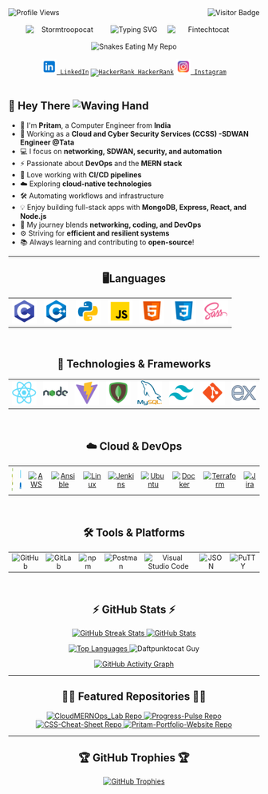 <!-- Profile Views and Visitor Count -->
<div align="center">
    <img align="right" src="https://visitor-badge.laobi.icu/badge?page_id=er-pritamdas.er-pritamdas" alt="Visitor Badge">
    <img align="left" src="https://komarev.com/ghpvc/?username=er-pritamdas&label=PROFILE+VIEWS" alt="Profile Views">
</div>

<br>
<br>

<!-- Fun Programmer GIF -->
<div align="center" style="display: flex; align-items: center; justify-content: center; gap: 20px;">
    <img src="https://octodex.github.com/images/stormtroopocat.png" width="150" alt="Stormtroopocat">
    <img src="https://readme-typing-svg.herokuapp.com/?color=%23F70F44&width=450&height=70&lines=Hello,+There!+👋;This+is+Pritam+Das....;Nice+to+meet+you!&center=true&size=30" alt="Typing SVG">
    <img src="https://octodex.github.com/images/Fintechtocat.png" width="150" alt="Fintechtocat">
</div>

<br>

<!-- GitHub Contribution Snake Animation -->
<div align="center">
    <img src="https://raw.githubusercontent.com/tanyarajhans/Actions/8c98d54e553ad39cc96a021fe1f07e5905b6a387/github-contribution-grid-snake.svg" alt="Snakes Eating My Repo">
</div>

<br>

<!-- Social Media Links -->
<div align="center">
    <code><a href="https://www.linkedin.com/in/pritam-das-7489ab223/" title="LinkedIn Profile"><img width="30" src="images/linkedin.png" alt="LinkedIn"> LinkedIn</a></code>
    <code><a href="https://www.hackerrank.com/er_pritamdas22?hr_r=1" title="HackerRank Profile"><img width="30" src="images/hackerrank.png" alt="HackerRank"> HackerRank</a></code>
    <code><a href="https://www.instagram.com/er.pritamdas/" title="Instagram Profile"><img width="30" src="images/instagram.png" alt="Instagram"> Instagram</a></code>
</div>

<br>

<!-- About Me Section -->

## 🚀 Hey There <img src="https://media.giphy.com/media/hvRJCLFzcasrR4ia7z/giphy.gif" width="30px" alt="Waving Hand"/>

- 👋 I'm **Pritam**, a Computer Engineer from **India**
- 💼 Working as a **Cloud and Cyber Security Services (CCSS) -SDWAN Engineer @Tata**
- 💻 I focus on **networking, SDWAN, security, and automation**
- ⚡ Passionate about **DevOps** and the **MERN stack**
- 🚀 Love working with **CI/CD pipelines**
- ☁️ Exploring **cloud-native technologies**
- 🛠️ Automating workflows and infrastructure
- 💡 Enjoy building full-stack apps with **MongoDB, Express, React, and Node.js**
- 🔗 My journey blends **networking, coding, and DevOps**
- ⚙️ Striving for **efficient and resilient systems**
- 📚 Always learning and contributing to **open-source**!

---

<h2 align="center">🖥️Languages</h2>
<table align="center">
  <tr>
    <td align="center"><img title="C" height="50" src="images/c.png" alt="C"></td>
    <td align="center"><img title="C++" height="50" src="images/cpp.png" alt="C++"></td>
    <td align="center"><img title="Python" height="50" src="images/python.png" alt="Python"></td>
    <td align="center"><img title="Javascript" height="50" src="images/javascript.png" alt="Javascript"></td>
    <td align="center"><img title="HTML5" height="50" src="images/html5.png" alt="HTML5"></td>
    <td align="center"><img title="CSS" height="50" src="images/css.png" alt="CSS"></td>
    <td align="center"><img title="SASS" height="50" src="images/sass.png" alt="SASS"></td>
  </tr>
</table>

<br>

<h2 align="center">🚀 Technologies & Frameworks</h2>
<table align="center">
  <tr>
    <td align="center"><img title="React" height="50" src="images/react.png" alt="React"></td>
    <td align="center"><img title="Node.js" height="50" src="images/node.png" alt="Node.js"></td>
    <td align="center"><img title="Vite" height="50" src="images/vite.png" alt="Vite"></td>
    <td align="center"><img title="MongoDB" height="50" src="images/mongodb.png" alt="MongoDB"></td>
    <td align="center"><img title="MySQL" height="50" src="images/mysql.png" alt="MySQL"></td>
    <td align="center"><img title="Tailwind CSS" height="50" src="images/Tailwind.png" alt="Tailwind CSS"></td>
    <td align="center"><img title="Git" height="50" src="images/git.png" alt="Git"></td>
    <td align="center"><img title="Express" height="50" src="images/express.png" alt="Express"></td>
  </tr>
</table>

<br>

<h2 align="center">☁️ Cloud & DevOps</h2>
<table align="center">
  <tr>
    <td align="center"><a href=""><img title="vSphere" height="50" src="images/vsphere.png" alt="vSphere"></a></td>
    <td align="center"><a href=""><img title="Azure" height="50" src="images/azure.png" alt="Azure"></a></td>
    <td align="center"><a href=""><img title="Azure" height="50" src="images/AWS.png" alt="AWS"></a></td>
    <td align="center"><a href=""><img title="Ansible" height="50" src="images/Ansible.png" alt="Ansible"></a></td>
    <td align="center"><a href=""><img title="Linux" height="50" src="images/Linux.png" alt="Linux"></a></td>
    <td align="center"><a href=""><img title="Jenkins" height="50" src="images/Jenkins.png" alt="Jenkins"></a></td>
    <td align="center"><a href=""><img title="Ubuntu" height="50" src="images/Ubuntu.png" alt="Ubuntu"></a></td>
    <td align="center"><a href="https://github.com/er-pritamdas/CloudMERNOps_Lab/tree/main/Docker"><img title="Docker" height="50" src="images/Docker.png" alt="Docker"></a></td>
    <td align="center"><a href="https://github.com/er-pritamdas/CloudMERNOps_Lab/tree/main/Terraform"><img title="Terraform" height="50" src="images/Terraform.png" alt="Terraform"></a></td>
    <td align="center"><a href=""><img title="Jira" height="50" src="images/jira.png" alt="Jira"></a></td>

  </tr>
</table>

<br>

<h2 align="center">🛠️ Tools & Platforms</h2>
<table align="center">
  <tr>
    <td align="center"><img title="GitHub" height="50" src="images/github.png" alt="GitHub"></td>
    <td align="center"><img title="GitLab" height="50" src="images/GitLab.png" alt="GitLab"></td>
    <td align="center"><img title="npm" height="50" src="images/npm.png" alt="npm"></td>
    <td align="center"><img title="Postman" height="50" src="images/Postman.png" alt="Postman"></td>
    <td align="center"><img title="Visual Studio Code" height="50" src="images/vscode.png" alt="Visual Studio Code"></td>
    <td align="center"><img title="JSON" height="50" src="images/json.png" alt="JSON"></td>
    <td align="center"><img title="PuTTY" height="50" src="images/PuTTY.png" alt="PuTTY"></td>
  </tr>
</table>

<br>

<!-- GitHub Stats -->
<h2 align="center">⚡ GitHub Stats ⚡</h2>

<p align="center">
    <a href="https://github.com/er-pritamdas?tab=repositories">
        <img width=390 src="https://github-readme-streak-stats.herokuapp.com/?user=er-pritamdas&theme=tokyonight_duo" alt="GitHub Streak Stats"/>
    </a>
    <a href="https://github.com/er-pritamdas?tab=repositories">
        <img width=370 src="https://github-readme-stats.vercel.app/api?username=er-pritamdas&theme=github_dark&show_icons=true" alt="GitHub Stats" />
    </a>
</p>

<p align="center">
    <a href="https://github.com/er-pritamdas?tab=repositories">
        <img width=325 src="https://github-readme-stats.vercel.app/api/top-langs/?username=er-pritamdas&layout=compact&langs_count=10&theme=github_dark" alt="Top Languages">
    </a>
    <a>
        <img width=200 src="https://octodex.github.com/images/daftpunktocat-guy.gif" alt="Daftpunktocat Guy" />
    </a>
</p>

<!-- GitHub Activity Graph -->
<p align="center">
    <a href="https://github.com/er-pritamdas">
        <img src="https://github-readme-activity-graph.vercel.app/graph?username=er-pritamdas&theme=react-dark" alt="GitHub Activity Graph">
    </a>
</p>

---

<!-- Repositories -->
<h2 align="center">👨‍💻 Featured Repositories 👨‍💻</h2>

<div align="center">
    <a href="https://github.com/er-pritamdas/CloudMERNOps_Lab">
        <img height="115" src="https://github-readme-stats.vercel.app/api/pin/?username=er-pritamdas&repo=CloudMERNOps_Lab&theme=react&border_color=61dafb&border_radius=10" alt="CloudMERNOps_Lab Repo">
    </a>
    <a href="https://github.com/er-pritamdas/Progress-Pulse">
        <img height="115" src="https://github-readme-stats.vercel.app/api/pin/?username=er-pritamdas&repo=Progress-Pulse&theme=react&border_color=61dafb&border_radius=10" alt="Progress-Pulse Repo">
    </a>
</div>

<div align="center">
    <a href="https://github.com/er-pritamdas/CSS-Cheat-Sheet">
        <img height="115" src="https://github-readme-stats.vercel.app/api/pin/?username=er-pritamdas&repo=CSS-Cheat-Sheet&theme=react&border_color=61dafb&border_radius=10" alt="CSS-Cheat-Sheet Repo">
    </a>
    <a href="https://github.com/er-pritamdas/Pritam-Portfolio-Website">
        <img height="115" src="https://github-readme-stats.vercel.app/api/pin/?username=er-pritamdas&repo=Pritam-Portfolio-Website&theme=react&border_color=61dafb&border_radius=10" alt="Pritam-Portfolio-Website Repo">
    </a>
</div>

---

<!-- Trophies -->
<h2 align="center">🏆 GitHub Trophies 🏆</h2>

<p align="center">
    <a href="https://github.com/er-pritamdas">
        <img src="https://github-profile-trophy.vercel.app/?username=er-pritamdas&theme=algolia" alt="GitHub Trophies">
    </a>
</p>
